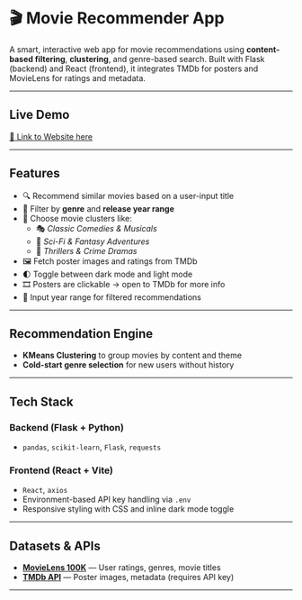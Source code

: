# 🎬 Movie Recommender App

A smart, interactive web app for movie recommendations using **content-based filtering**, **clustering**, and genre-based search. Built with Flask (backend) and React (frontend), it integrates TMDb for posters and MovieLens for ratings and metadata.

---

## Live Demo

[🔗 Link to Website here](https://smart-movie-search.fly.dev/)


---

## Features

- 🔍 Recommend similar movies based on a user-input title
- 🎯 Filter by **genre** and **release year range**
- 🧩 Choose movie clusters like:
  - 🎭 *Classic Comedies & Musicals*
  - 🚀 *Sci-Fi & Fantasy Adventures*
  - 🔪 *Thrillers & Crime Dramas*
- 🖼️ Fetch poster images and ratings from TMDb
- 🌓 Toggle between dark mode and light mode
- 🎞️ Posters are clickable → open to TMDb for more info
- 📅 Input year range for filtered recommendations

---

## Recommendation Engine

- **KMeans Clustering** to group movies by content and theme
- **Cold-start genre selection** for new users without history

---

## Tech Stack

### Backend (Flask + Python)
- `pandas`, `scikit-learn`, `Flask`, `requests`

### Frontend (React + Vite)
- `React`, `axios`
- Environment-based API key handling via `.env`
- Responsive styling with CSS and inline dark mode toggle

---

## Datasets & APIs

- **[MovieLens 100K](https://grouplens.org/datasets/movielens/100k/)** — User ratings, genres, movie titles
- **[TMDb API](https://www.themoviedb.org/)** — Poster images, metadata (requires API key)

---
